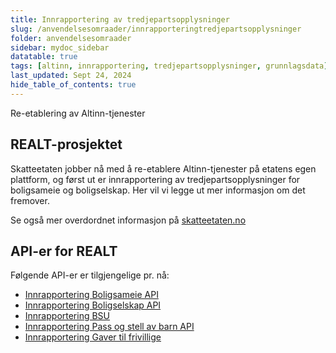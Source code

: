 ```yaml
---
title: Innrapportering av tredjepartsopplysninger
slug: /anvendelsesomraader/innrapporteringtredjepartsopplysninger
folder: anvendelsesomraader
sidebar: mydoc_sidebar
datatable: true
tags: [altinn, innrapportering, tredjepartsopplysninger, grunnlagsdata]
last_updated: Sept 24, 2024
hide_table_of_contents: true
---
```

<Summary>Re-etablering av Altinn-tjenester</Summary>

## REALT-prosjektet
Skatteetaten jobber nå med å re-etablere Altinn-tjenester på etatens egen plattform, og først ut er innrapportering av tredjepartsopplysninger for boligsameie og boligselskap. Her vil vi legge ut mer informasjon om det fremover. 

Se også mer overdordnet informasjon på [skatteetaten.no](https://www.skatteetaten.no/bedrift-og-organisasjon/reetableringaltinn/)

## API-er for REALT
Følgende API-er er tilgjengelige pr. nå: 
* [Innrapportering Boligsameie API](../api/boligsameie.md)
* [Innrapportering Boligselskap API](../api/boligselskap.md)
* [Innrapportering BSU](../api/bsu.md)
* [Innrapportering Pass og stell av barn API](../api/passogstell.md)
* [Innrapportering Gaver til frivillige](../api/gavertilfrivillige.md)

